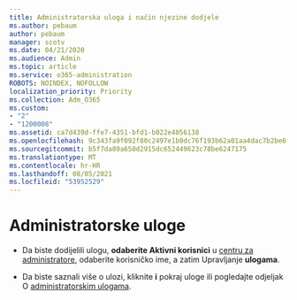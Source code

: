```yaml
---
title: Administratorska uloga i način njezine dodjele
ms.author: pebaum
author: pebaum
manager: scotv
ms.date: 04/21/2020
ms.audience: Admin
ms.topic: article
ms.service: o365-administration
ROBOTS: NOINDEX, NOFOLLOW
localization_priority: Priority
ms.collection: Adm_O365
ms.custom:
- "2"
- "1200008"
ms.assetid: ca7d439d-ffe7-4351-bfd1-b022e4056138
ms.openlocfilehash: 9c343fa9f092f80c2497e1b0dc76f193b62a01aa4dac7b2be6f1c916e611abbb
ms.sourcegitcommit: b5f7da89a650d2915dc652449623c78be6247175
ms.translationtype: MT
ms.contentlocale: hr-HR
ms.lasthandoff: 08/05/2021
ms.locfileid: "53952529"
---
```

# <a name="admin-roles"></a>Administratorske uloge

- Da biste dodijelili ulogu, **odaberite Aktivni korisnici** u [centru za administratore](https://admin.microsoft.com/Adminportal/Home#/users), odaberite korisničko ime, a zatim Upravljanje  **ulogama**.

- Da biste saznali više o ulozi, kliknite **i** pokraj uloge ili pogledajte odjeljak O [administratorskim ulogama](https://docs.microsoft.com/microsoft-365/admin/add-users/about-admin-roles).